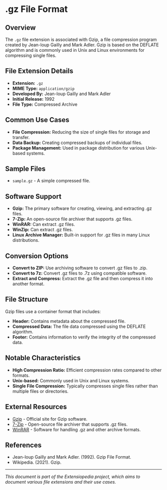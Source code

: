# .gz File Format

## Overview

The `.gz` file extension is associated with Gzip, a file compression program created by Jean-loup Gailly and Mark Adler. Gzip is based on the DEFLATE algorithm and is commonly used in Unix and Linux environments for compressing single files.

## File Extension Details

- **Extension:** `.gz`
- **MIME Type:** `application/gzip`
- **Developed By:** Jean-loup Gailly and Mark Adler
- **Initial Release:** 1992
- **File Type:** Compressed Archive

## Common Use Cases

- **File Compression:** Reducing the size of single files for storage and transfer.
- **Data Backup:** Creating compressed backups of individual files.
- **Package Management:** Used in package distribution for various Unix-based systems.

## Sample Files

- `sample.gz` - A simple compressed file.

## Software Support

- **Gzip:** The primary software for creating, viewing, and extracting .gz files.
- **7-Zip:** An open-source file archiver that supports .gz files.
- **WinRAR:** Can extract .gz files.
- **WinZip:** Can extract .gz files.
- **Linux Archive Manager:** Built-in support for .gz files in many Linux distributions.

## Conversion Options

- **Convert to ZIP:** Use archiving software to convert .gz files to .zip.
- **Convert to 7z:** Convert .gz files to .7z using compatible software.
- **Extract and Compress:** Extract the .gz file and then compress it into another format.

## File Structure

Gzip files use a container format that includes:
- **Header:** Contains metadata about the compressed file.
- **Compressed Data:** The file data compressed using the DEFLATE algorithm.
- **Footer:** Contains information to verify the integrity of the compressed data.

## Notable Characteristics

- **High Compression Ratio:** Efficient compression rates compared to other formats.
- **Unix-based:** Commonly used in Unix and Linux systems.
- **Single File Compression:** Typically compresses single files rather than multiple files or directories.

## External Resources

- [Gzip](https://www.gnu.org/software/gzip/) - Official site for Gzip software.
- [7-Zip](https://www.7-zip.org/) - Open-source file archiver that supports .gz files.
- [WinRAR](https://www.rarlab.com/) - Software for handling .gz and other archive formats.

## References

- Jean-loup Gailly and Mark Adler. (1992). Gzip File Format.
- Wikipedia. (2021). Gzip.

---

*This document is part of the Extensiopedia project, which aims to document various file extensions and their use cases.*
